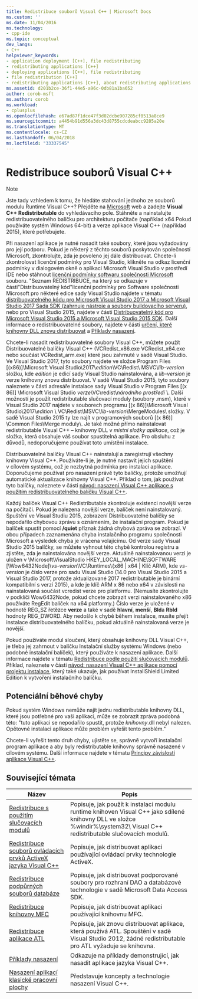 ```yaml
---
title: Redistribuce souborů Visual C++ | Microsoft Docs
ms.custom: ''
ms.date: 11/04/2016
ms.technology:
- cpp-ide
ms.topic: conceptual
dev_langs:
- C++
helpviewer_keywords:
- application deployment [C++], file redistributing
- redistributing applications [C++]
- deploying applications [C++], file redistributing
- file redistribution [C++]
- redistributing applications [C++], about redistributing applications
ms.assetid: d201b2ce-36f1-44e5-a96c-0db81a1ba652
author: corob-msft
ms.author: corob
ms.workload:
- cplusplus
ms.openlocfilehash: e67ad87f1dce47f3d02dcbe907285cf0513a8ce9
ms.sourcegitcommit: a4454b91d556a3dc43d8755cdcdeabcc9285a20e
ms.translationtype: MT
ms.contentlocale: cs-CZ
ms.lasthandoff: 06/04/2018
ms.locfileid: "33337545"
---
```

# <a name="redistributing-visual-c-files"></a>Redistribuce souborů Visual C++

> [!NOTE]
> Jste tady vzhledem k tomu, že hledáte stahování jednoho ze souborů modulu Runtime Visual C++? Přejděte na [Microsoft](http://www.microsoft.com/) web a zadejte **Visual C++ Redistributable** do vyhledávacího pole. Stáhněte a nainstalujte redistribuovatelného balíčku pro architekturu počítače (například x64 Pokud používáte systém Windows 64-bit) a verze aplikace Visual C++ (například 2015), které potřebujete.

Při nasazení aplikace je nutné nasadit také soubory, které jsou vyžadovány pro její podporu. Pokud je některý z těchto souborů poskytován společností Microsoft, zkontrolujte, zda je povoleno jej dále distribuovat. Chcete-li zkontrolovat licenční podmínky pro Visual Studio, klikněte na odkaz licenční podmínky v dialogovém okně o aplikaci Microsoft Visual Studio v prostředí IDE nebo stáhnout [licenční podmínky softwaru společnosti Microsoft](http://go.microsoft.com/fwlink/p/?LinkId=831114) souboru. "Seznam REDISTRIBUCE, na který se odkazuje v části"Distribuovatelný kód"licenční podmínky pro Software společnosti Microsoft pro některé edice sady Visual Studio najdete v tématu [distribuovatelného kódu pro Microsoft Visual Studio 2017 a Microsoft Visual Studio 2017 Sada SDK (zahrnuje nástroje a soubory buildovacího serveru)](http://go.microsoft.com/fwlink/p/?LinkId=823098), nebo pro Visual Studio 2015, najdete v části [Distribuovatelný kód pro Microsoft Visual Studio 2015 a Microsoft Visual Studio 2015 SDK](http://go.microsoft.com/fwlink/p/?LinkId=523763). Další informace o redistribuovatelné soubory, najdete v části [určení, které knihovny DLL znovu distribuovat](../ide/determining-which-dlls-to-redistribute.md) a [Příklady nasazení](../ide/deployment-examples.md).

Chcete-li nasadit redistribuovatelné soubory Visual C++, můžete použít Distribuovatelné balíčky Visual C++ (VCRedist\_x86.exe VCRedist\_x64.exe nebo součást VCRedist\_arm.exe) které jsou zahrnuté v sadě Visual Studio. Ve Visual Studio 2017, tyto soubory najdete ve složce Program Files [(x86)]\\Microsoft Visual Studio\\2017\\_edition_\\VC\\Redist\\ MSVC\\_lib-version_ složku, kde _edition_ je edicí sady Visual Studio nainstalována, a _lib-version_ je verze knihovny znovu distribuovat. V sadě Visual Studio 2015, tyto soubory naleznete v části adresáře instalace sady Visual Studio v Program Files [(x 86)] \Microsoft Visual Studio *verze*\VC\redist\\*národního prostředí* \\. Další možností je použít redistributable slučovací moduly (soubory .msm), které v Visual Studio 2017 najdete v souborech programu [(x 86)]\\Microsoft Visual Studio\\2017\\_edition_ \\ VC\\Redist\\MSVC\\_lib-version_\\MergeModules\\ složky. V sadě Visual Studio 2015 ty lze najít v programových souborů [(x 86)] \Common Files\Merge moduly\\. Je také možné přímo nainstalovat redistributable Visual C++ – knihovny DLL v *místní složky aplikace*, což je složka, která obsahuje váš soubor spustitelná aplikace. Pro obsluhu z důvodů, nedoporučujeme používat toto umístění instalace.

Distribuovatelné balíčky Visual C++ nainstalují a zaregistrují všechny knihovny Visual C++. Používáte-li je, je nutné nastavit jejich spuštění v cílovém systému, což je nezbytná podmínka pro instalaci aplikace. Doporučujeme používat pro nasazení právě tyto balíčky, protože umožňují automatické aktualizace knihovny Visual C++. Příklad o tom, jak používat tyto balíčky, naleznete v části [návod: nasazení Visual C++ aplikace s použitím redistribuovatelného balíčku Visual C++](../ide/deploying-visual-cpp-application-by-using-the-vcpp-redistributable-package.md).

Každý balíček Visual C++ Redistributable zkontroluje existenci novější verze na počítači. Pokud je nalezena novější verze, balíček není nainstalovaný. Spuštění ve Visual Studiu 2015, zobrazení Distribuovatelné balíčky se nepodařilo chybovou zprávu s oznámením, že instalační program. Pokud je balíček spustit pomocí **/quiet** příznak žádná chybová zpráva se zobrazí. V obou případech zaznamenána chyba instalačního programu společnosti Microsoft a výsledek chyba je vrácena volajícímu. Od verze sady Visual Studio 2015 balíčky, se můžete vyhnout této chybě kontrolou registru a zjistěte, zda je nainstalována novější verze. Aktuálně nainstalovanou verzi je uložen v \Microsoft\VisualStudio HKEY_LOCAL_MACHINE\SOFTWARE [\Wow6432Node]\\_vs-version_\VC\Runtimes\\{x86 | x64 | Klíč ARM}, kde _vs-version_ je číslo verze pro sadu Visual Studio (14.0 pro Visual Studio 2015 a Visual Studio 2017, protože aktualizované 2017 redistributable je binární kompatibilní s verzí 2015), a kde je klíč ARM x 86 nebo x64 v závislosti na nainstalovaná součást vcredist verze pro platformu. (Nemusíte zkontrolujte v podklíči Wow6432Node, pokud chcete zobrazit verzi nainstalovaného x86 používáte RegEdit balíček na x64 platformy.) Číslo verze je uložené v hodnotě REG_SZ řetězce **verze** a také v sadě **hlavní**, **menší**, **Bld**a **Rbld** hodnoty REG_DWORD. Aby nedošlo k chybě během instalace, musíte přejít instalace distribuovatelného balíčku, pokud aktuálně nainstalovaná verze je novější.

Pokud používáte modul sloučení, který obsahuje knihovny DLL Visual C++, je třeba jej zahrnout v balíčku Instalační služby systému Windows (nebo podobné instalační balíček), který používáte k nasazení aplikace. Další informace najdete v tématu [Redistribuce podle použití slučovacích modulů](../ide/redistributing-components-by-using-merge-modules.md). Příklad, naleznete v části [návod: nasazení Visual C++ aplikace pomocí projektu instalace](../ide/walkthrough-deploying-a-visual-cpp-application-by-using-a-setup-project.md), který také ukazuje, jak používat InstallShield Limited Edition k vytvoření instalačního balíčku.

## <a name="potential-run-time-errors"></a>Potenciální běhové chyby

Pokud systém Windows nemůže najít jednu redistributable knihovny DLL, které jsou potřebné pro vaši aplikaci, může se zobrazit zpráva podobná této: "tuto aplikaci se nepodařilo spustit, protože *knihovny*.dll nebyl nalezen. Opětovné instalaci aplikace může problém vyřešit tento problém."

Chcete-li vyřešit tento druh chyby, ujistěte se, správně vytvoří instalační program aplikace a aby byly redistributable knihovny správně nasazené v cílovém systému. Další informace najdete v tématu [Principy závislostí aplikace Visual C++](../ide/understanding-the-dependencies-of-a-visual-cpp-application.md).

## <a name="related-topics"></a>Související témata

|Název|Popis|
|-----------|-----------------|
|[Redistribuce s použitím slučovacích modulů](../ide/redistributing-components-by-using-merge-modules.md)|Popisuje, jak použít k instalaci modulu runtime knihoven Visual C++ jako sdílené knihovny DLL ve složce %windir%\system32\ Visual C++ redistributable slučovacích modulů.|
|[Redistribuce souborů ovládacích prvků ActiveX jazyka Visual C++](../ide/redistributing-visual-cpp-activex-controls.md)|Popisuje, jak distribuovat aplikaci používající ovládací prvky technologie ActiveX.|
|[Redistribuce podpůrných souborů databáze](../ide/redistributing-database-support-files.md)|Popisuje, jak distribuovat podporované soubory pro rozhraní DAO a databázové technologie v sadě Microsoft Data Access SDK.|
|[Redistribuce knihovny MFC](../ide/redistributing-the-mfc-library.md)|Popisuje, jak distribuovat aplikaci používající knihovnu MFC.|
|[Redistribuce aplikace ATL](../ide/redistributing-an-atl-application.md)|Popisuje, jak znovu distribuovat aplikace, která používá ATL. Spouštění v sadě Visual Studio 2012, žádné redistributable pro ATL vyžaduje se knihovna.|
|[Příklady nasazení](../ide/deployment-examples.md)|Odkazuje na příklady demonstrující, jak nasadit aplikace jazyka Visual C++.|
|[Nasazení aplikací klasické pracovní plochy](../ide/deploying-native-desktop-applications-visual-cpp.md)|Představuje koncepty a technologie nasazení Visual C++.|